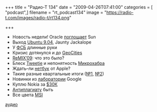 +++
title = "Радио-Т 134"
date = "2009-04-26T07:41:00"
categories = [ "podcast",]
filename = "rt_podcast134"
image = "https://radio-t.com/images/radio-t/rt134.png"

+++

- Новость недели! Оracle [поглощает](http://www.macrumors.com/2009/04/21/oracle-to-acquire-sun-for-7-4-billion/) Sun
- Выход [Ubuntu 9.04](http://soft.compulenta.ru/421880/), Jaunty Jackalope
- У [ФСБ](http://webplanet.ru/news/law/2009/04/24/radarix.html) длинные руки
- Кризис дотянулся и до [GeoCities](http://webplanet.ru/news/service/2009/04/24/geocities_rip.html)
- [ReMIX’09](http://habrahabr.ru/blogs/microsoft/58101/): что это было?
- Блеск [Tweetie](http://www.techcrunch.com/2009/04/20/tweetie-for-mac-a-powerful-native-twitter-client-for-the-masses/) и непонятность [Микрохабра](http://internetno.net/2009/04/23/microhabr/)
- Ждать–ли [нетбук](http://habrahabr.ru/blogs/apple/58069/) от Apple?
- Такие разные квартальные итоги ([№1](http://business.compulenta.ru/421787/), [№2](http://business.compulenta.ru/421782/))
- Новинки из [лаборатории](http://www.techcrunch.com/2009/04/21/google-profiles-finally-have-a-big-purpose-appearing-in-google-search-queries/) Google
- Куплю Nokia за [$30К](http://www.engadget.com/2009/04/21/nokia-1100-seemingly-hackable-making-a-big-comeback/)
- [Aнтиплагиату](http://webplanet.ru/news/law/2009/04/20/turitin.html) быть
- Все цвета [MSI](http://www.engadget.com/2009/04/21/msi-debuts-atom-n280-equipped-wind-u100-plus-netbook/)


[аудио](http://cdn.radio-t.com/rt_podcast134.mp3)
<audio src="http://cdn.radio-t.com/rt_podcast134.mp3" preload="none"></audio>